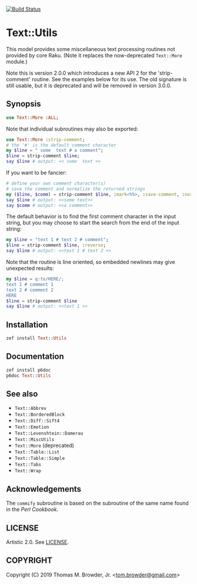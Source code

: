 [![Build Status](https://travis-ci.org/tbrowder/Text-Utils-Raku.svg?branch=master)](https://travis-ci.org/tbrowder/Text-Utils-Raku)

# Text::Utils

This model provides some miscellaneous text processing routines not
provided by core Raku. (Note it replaces the now-deprecated `Text::More` module.)

Note this is version 2.0.0 which introduces a new API 2 for
the 'strip-comment' routine. See the examples below for its use.
The old signature is still usable, but it is deprecated
and will be removed in version 3.0.0.

## Synopsis

```raku
use Text::More :ALL;
```
Note that individual subroutines
may also be exported:

```raku
use Text::More :strip-comment;
# the '#' is the default comment character 
my $line = " some  text # a comment"; 
$line = strip-comment $line;
say $line # output: << some  text >>
```
If you want to be fancier:

```raku
# define your own comment character(s)
# save the comment and normalize the returned strings
my ($line, $comm) = strip-comment $line, :mark<%%>, :save-comment, :normalize;
say $line # output: <<some text>>
say $comm # output: <<a comment>>
```

The default behavior is to find the first comment character in the input
string, but you may choose to start the search from the end of the
input string:

```raku
my $line = "text 1 # text 2 # comment";
$line = strip-comment $line, :reverse;
say $line # output: <<text 1 # text 2 >>
```

Note that the routine is line oriented, so embedded newlines
may give unexpected results:

```raku
my $line = q:to/HERE/;
text 1 # comment 1
text 2 # comment 2
HERE
$line = strip-comment $line
say $line # output: <<text 1 >>
```





## Installation

``` Raku
zef install Text::Utils
```

## Documentation

``` Raku
zef install p6doc
p6doc Text::Utils
```

## See also

- `Text::Abbrev`
- `Text::BorderedBlock`
- `Text::Diff::Sift4`
- `Text::Emotion`
- `Text::Levenshtein::Damerau`
- `Text::MiscUtils`
- `Text::More` (deprecated)
- `Text::Table::List`
- `Text::Table::Simple`
- `Text::Tabs`
- `Text::Wrap`

## Acknowledgements

The `commify` subroutine is based on the subroutine of the same
name found in the *Perl Cookbook*.

## LICENSE

Artistic 2.0. See [LICENSE](https://github.com/tbrowder/Text-Utils-Raku/blob/master/LICENSE).

## COPYRIGHT

Copyright (C) 2019 Thomas M. Browder, Jr. <<tom.browder@gmail.com>>
